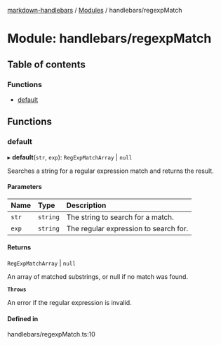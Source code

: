 [markdown-handlebars](../README.md) / [Modules](../modules.md) / handlebars/regexpMatch

# Module: handlebars/regexpMatch

## Table of contents

### Functions

- [default](handlebars_regexpMatch.md#default)

## Functions

### default

▸ **default**(`str`, `exp`): `RegExpMatchArray` \| ``null``

Searches a string for a regular expression match and returns the result.

#### Parameters

| Name | Type | Description |
| :------ | :------ | :------ |
| `str` | `string` | The string to search for a match. |
| `exp` | `string` | The regular expression to search for. |

#### Returns

`RegExpMatchArray` \| ``null``

An array of matched substrings, or null if no match was found.

**`Throws`**

An error if the regular expression is invalid.

#### Defined in

handlebars/regexpMatch.ts:10
